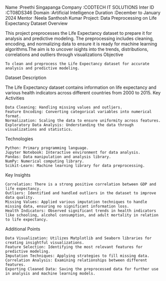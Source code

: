 Name :Preethi Singapanga
Company :CODTECH IT SOLUTIONS
Inter ID :CT08DS346
Domain :Artificial Intelligence
Duration :December to January 2024
Mentor :Neela Santhosh Kumar
Project: Data Preprocessing on Life Expectancy Dataset
Overview

This project preprocesses the Life Expectancy dataset to prepare it for analysis and predictive modeling. The preprocessing includes cleaning, encoding, and normalizing data to ensure it is ready for machine learning algorithms.The aim is to uncover isights into the trends, distributions, correlations and outliers through visualizations
Objective

    To clean and preprocess the Life Expectancy dataset for accurate analysis and predictive modeling.

Dataset Description

The Life Expectancy dataset contains information on life expectancy and various health indicators across different countries from 2000 to 2015.
Key Activities

    Data Cleaning: Handling missing values and outliers.
    Feature Encoding: Converting categorical variables into numerical format.
    Normalization: Scaling the data to ensure uniformity across features.
    Exploratory Data Analysis: Understanding the data through visualizations and statistics.

Technologies

    Python: Primary programming language.
    Jupyter Notebook: Interactive environment for data analysis.
    Pandas: Data manipulation and analysis library.
    NumPy: Numerical computing library.
    Scikit-Learn: Machine learning library for data preprocessing.

Key Insights

    Correlation: There is a strong positive correlation between GDP and life expectancy.
    Outliers: Identified and handled outliers in the dataset to improve data quality.
    Missing Values: Applied various imputation techniques to handle missing data, ensuring no significant information loss.
    Health Indicators: Observed significant trends in health indicators like schooling, alcohol consumption, and adult mortality in relation to life expectancy.

Additional Points

    Data Visualization: Utilizes Matplotlib and Seaborn libraries for creating insightful visualizations.
    Feature Selection: Identifying the most relevant features for predictive modeling.
    Imputation Techniques: Applying strategies to fill missing data.
    Correlation Analysis: Examining relationships between different features.
    Exporting Cleaned Data: Saving the preprocessed data for further use in analysis and machine learning models.
